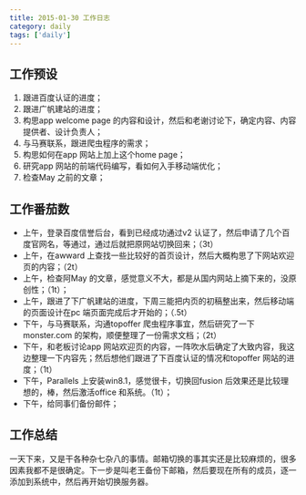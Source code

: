 ```yaml
---
title: 2015-01-30 工作日志
category: daily
tags: ['daily']
---
```



## 工作预设

1. 跟进百度认证的进度；
2. 跟进广帆建站的进度；
3. 构思app welcome page 的内容和设计，然后和老谢讨论下，确定内容、内容提供者、设计负责人；
4. 与马赛联系，跟进爬虫程序的需求；
5. 构思如何在app 网站上加上这个home page；
6. 研究app 网站的前端代码编写，看如何入手移动端优化；
7. 检查May 之前的文章；

## 工作番茄数
- 上午，登录百度信誉后台，看到已经成功通过v2 认证了，然后申请了几个百度官网名，等通过，通过后就把原网站切换回来；（3t）
- 上午，在awward 上查找一些比较好的首页设计，然后大概构思了下网站欢迎页的内容；（2t）
- 上午，检查阿May 的文章，感觉意义不大，都是从国内网站上摘下来的，没原创性；（1t）；
- 上午，跟进了下广帆建站的进度，下周三能把内页的初稿整出来，然后移动端的页面设计在pc 端页面完成后才开始的；（.5t）
- 下午，与马赛联系，沟通topoffer 爬虫程序事宜，然后研究了一下monster.com 的架构，顺便整理了一份需求文档；（2t）
- 下午，和老板讨论app 网站欢迎页的内容，一阵吹水后确定了大致内容，我这边整理一下内容先；然后想他们跟进了下百度认证的情况和topoffer 网站的进度；（1t）
- 下午，Parallels 上安装win8.1，感觉很卡，切换回fusion 后效果还是比较理想的，棒，然后激活office 和系统。（1t）；
- 下午，给同事们备份邮件；

## 工作总结
一天下来，又是干各种杂七杂八的事情。邮箱切换的事其实还是比较麻烦的，很多因素我都不是很确定。下一步是叫老王备份下邮箱，然后要现在所有的成员，逐一添加到系统中，然后再开始切换服务器。